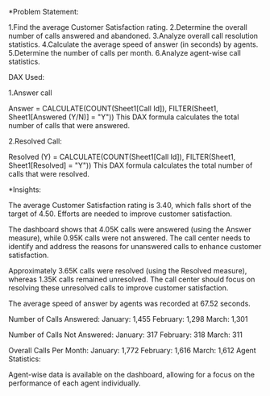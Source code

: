 *Problem Statement:

1.Find the average Customer Satisfaction rating.
2.Determine the overall number of calls answered and abandoned.
3.Analyze overall call resolution statistics.
4.Calculate the average speed of answer (in seconds) by agents.
5.Determine the number of calls per month.
6.Analyze agent-wise call statistics.


DAX Used:

1.Answer call

Answer = CALCULATE(COUNT(Sheet1[Call Id]), FILTER(Sheet1, Sheet1[Answered (Y/N)] = "Y"))
This DAX formula calculates the total number of calls that were answered.

2.Resolved Call:

Resolved (Y) = CALCULATE(COUNT(Sheet1[Call Id]), FILTER(Sheet1, Sheet1[Resolved] = "Y"))
This DAX formula calculates the total number of calls that were resolved.

*Insights:

The average Customer Satisfaction rating is 3.40, which falls short of the target of 4.50. Efforts are needed to improve customer satisfaction.

The dashboard shows that 4.05K calls were answered (using the Answer measure), while 0.95K calls were not answered. The call center needs to identify and address the reasons for unanswered calls to enhance customer satisfaction.

Approximately 3.65K calls were resolved (using the Resolved measure), whereas 1.35K calls remained unresolved. The call center should focus on resolving these unresolved calls to improve customer satisfaction.

The average speed of answer by agents was recorded at 67.52 seconds.

Number of Calls Answered:
January: 1,455
February: 1,298
March: 1,301

Number of Calls Not Answered:
January: 317
February: 318
March: 311

Overall Calls Per Month:
January: 1,772
February: 1,616
March: 1,612
Agent Statistics:

Agent-wise data is available on the dashboard, allowing for a focus on the performance of each agent individually.
